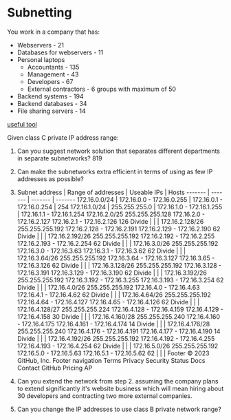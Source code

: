 # Subnetting

You work in a company that has:
- Webservers - 21
- Databases for webservers - 11
- Personal laptops
   - Accountants - 135
   - Management - 43
   - Developers - 67
   - External contractors - 6 groups with maximum of 50
- Backend systems - 194
- Backend databases - 34
- File sharing servers - 14

[useful tool](https://www.davidc.net/sites/default/subnets/subnets.html)

Given class C private IP address range:
1. Can you suggest network solution that separates different departments in separate subnetworks? 819
2. Can make the subnetworks extra efficient in terms of using as few IP addresses as possible?

3. Subnet address | Range of addresses  | Useable IPs | Hosts
------- | ------- | ------- | -------
172.16.0.0/24 | 172.16.0.0 - 172.16.0.255 | 172.16.0.1 - 172.16.0.254 | 254
172.16.1.0/24 | 255.255.255.0 | 172.16.1.0 - 172.16.1.255 | 172.16.1.1 - 172.16.1.254
172.16.2.0/25 255.255.255.128 172.16.2.0 - 172.16.2.127 172.16.2.1 - 172.16.2.126 126 Divide |  |  | 
172.16.2.128/26 255.255.255.192 172.16.2.128 - 172.16.2.191 172.16.2.129 - 172.16.2.190 62 Divide |  |  | 
172.16.2.192/26 255.255.255.192 172.16.2.192 - 172.16.2.255 172.16.2.193 - 172.16.2.254 62 Divide |  |  | 
172.16.3.0/26 255.255.255.192 172.16.3.0 - 172.16.3.63 172.16.3.1 - 172.16.3.62 62 Divide |  |  | 
172.16.3.64/26 255.255.255.192 172.16.3.64 - 172.16.3.127 172.16.3.65 - 172.16.3.126 62 Divide |  |  | 
172.16.3.128/26 255.255.255.192 172.16.3.128 - 172.16.3.191 172.16.3.129 - 172.16.3.190 62 Divide |  |  | 
172.16.3.192/26 255.255.255.192 172.16.3.192 - 172.16.3.255 172.16.3.193 - 172.16.3.254 62 Divide |  |  | 
172.16.4.0/26 255.255.255.192 172.16.4.0 - 172.16.4.63 172.16.4.1 - 172.16.4.62 62 Divide |  |  | 
172.16.4.64/26 255.255.255.192 172.16.4.64 - 172.16.4.127 172.16.4.65 - 172.16.4.126 62 Divide |  |  | 
172.16.4.128/27 255.255.255.224 172.16.4.128 - 172.16.4.159 172.16.4.129 - 172.16.4.158 30 Divide |  |  | 
172.16.4.160/28 255.255.255.240 172.16.4.160 - 172.16.4.175 172.16.4.161 - 172.16.4.174 14 Divide |  |  | 
172.16.4.176/28 255.255.255.240 172.16.4.176 - 172.16.4.191 172.16.4.177 - 172.16.4.190 14 Divide |  |  | 
172.16.4.192/26 255.255.255.192 172.16.4.192 - 172.16.4.255 172.16.4.193 - 172.16.4.254 62 Divide |  |  | 
172.16.5.0/26 255.255.255.192 172.16.5.0 - 172.16.5.63 172.16.5.1 - 172.16.5.62 62 |  |  | 
Footer
© 2023 GitHub, Inc.
Footer navigation
Terms
Privacy
Security
Status
Docs
Contact GitHub
Pricing
AP
4. Can you extend the network from step 2. assuming the company plans to extend significantly it's website business which will mean hiring about 30 developers and contracting two more external companies.
5. Can you change the IP addresses to use class B private network range?